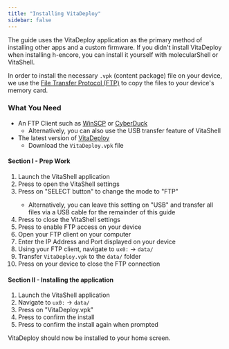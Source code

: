 ```yaml
---
title: "Installing VitaDeploy"
sidebar: false
---
```


The guide uses the VitaDeploy application as the primary method of installing other apps and a custom firmware. If you didn't install VitaDeploy when installing h-encore, you can install it yourself with molecularShell or VitaShell.

In order to install the necessary `.vpk` (content package) file on your device, we use the [File Transfer Protocol (FTP)](https://wikipedia.org/wiki/File_Transfer_Protocol) to copy the files to your device's memory card.

### What You Need

* An FTP Client such as [WinSCP](https://winscp.net/) or [CyberDuck](https://cyberduck.io/)
  + Alternatively, you can also use the USB transfer feature of VitaShell
* The latest version of [VitaDeploy](https://github.com/SKGleba/VitaDeploy/releases/latest/)
  + Download the `VitaDeploy.vpk` file

#### Section I - Prep Work

1. Launch the VitaShell application
1. Press <Btn btn="START" /> to open the VitaShell settings
1. Press <Btn btn="confim" /> on "SELECT button" to change the mode to "FTP"
    + Alternatively, you can leave this setting on "USB" and transfer all files via a USB cable for the remainder of this guide
1. Press <Btn btn="cancel" /> to close the VitaShell settings
1. Press <Btn btn="SELECT" /> to enable FTP access on your device
1. Open your FTP client on your computer
1. Enter the IP Address and Port displayed on your device
1. Using your FTP client, navigate to `ux0:` -> `data/`
1. Transfer `VitaDeploy.vpk` to the `data/` folder
1. Press <Btn btn="cancel" /> on your device to close the FTP connection

#### Section II - Installing the application

1. Launch the VitaShell application
1. Navigate to `ux0:` -> `data/`
1. Press <Btn btn="confirm" /> on "VitaDeploy.vpk"
1. Press <Btn btn="confirm" /> to confirm the install
1. Press <Btn btn="confirm" /> to confirm the install again when prompted

VitaDeploy should now be installed to your home screen.
